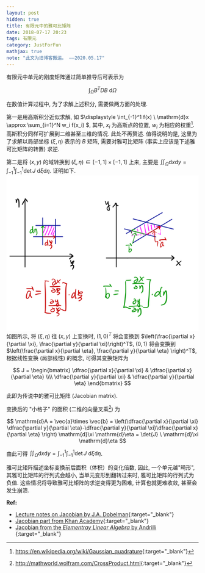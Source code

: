 ```yaml
---
layout: post
hidden: true
title: 有限元中的雅可比矩阵
date: 2018-07-17 20:23
tags: 有限元
category: JustForFun
mathjax: true
note: "此文为旧博客搬运。 ——2020.05.17"
---
```


有限元中单元的刚度矩阵通过简单推导后可表示为

$$
\int_\Omega B^T DB \ \mathrm{d}\Omega
$$

在数值计算过程中,  为了求解上述积分, 需要做两方面的处理. 

第一是用高斯积分近似求解, 如 $\displaystyle \int_{-1}^1 f(x) \ \mathrm{d}x \approx \sum_{i=1}^N w_i f(x_i) $,  其中,  $x_i$ 为高斯点的位置, $w_i$ 为相应的权重[^gauss]. 高斯积分同样可扩展到二维甚至三维的情况. 此处不再赘述. 值得说明的是, 这里为了求解以局部坐标 $(\xi, \eta)$ 表示的 $B$ 矩阵, 需要对雅可比矩阵 (事实上应该是下述雅可比矩阵的转置) 求逆. 

第二是将 $(x,y)$ 的域转换到 $(\xi, \eta) \in [-1, 1] \times [-1,1]$ 上来, 主要是 $\displaystyle \iint_\Omega \mathrm{d}x \mathrm{d}y=\int_{-1}^1 \int_{-1}^1  \det{J}   \  \mathrm{d}\xi \mathrm{d}\eta$. 证明如下. 
![lineartransformation](/assets/img/lineartransformation.png)
如图所示, 将 $(\xi, \eta)$ 往  $(x,y)$ 上变换时, $(1,0)^T$ 将会变换到  $\left(\frac{\partial x}{\partial \xi}, \frac{\partial y}{\partial \xi}\right)^T$, $(0,1)$ 将会变换到 $\left(\frac{\partial x}{\partial \eta}, \frac{\partial y}{\partial \eta} \right)^T$, 根据线性变换 (局部线性) 的概念, 可得其变换矩阵为

$$
J = \begin{bmatrix}
\dfrac{\partial x}{\partial \xi} & \dfrac{\partial x}{\partial \eta} \\\\
\dfrac{\partial y}{\partial \xi} & \dfrac{\partial y}{\partial \eta}
\end{bmatrix}
$$

此即为传说中的雅可比矩阵 (Jacobian matrix). 

变换后的 "小格子" 的面积 (二维的向量叉乘[^crossproduct]) 为

$$
\mathrm{d}A = \vec{a}\times \vec{b} =  \left(\dfrac{\partial x}{\partial \xi} \dfrac{\partial y}{\partial \eta}-\dfrac{\partial y}{\partial \xi}\dfrac{\partial x}{\partial \eta} \right)   \mathrm{d}\xi \mathrm{d}\eta  = \det{J}  \  \mathrm{d}\xi \mathrm{d}\eta
$$

由此可得 $\displaystyle \iint_\Omega \mathrm{d}x \mathrm{d}y=\int_{-1}^1 \int_{-1}^1  \det{J}  \  \mathrm{d}\xi \mathrm{d}\eta$. 

雅可比矩阵描述坐标变换前后面积（体积）的变化倍数, 因此, 一个单元越"畸形", 其雅可比矩阵的行列式会越小, 当单元变形到翻转过来时, 雅可比矩阵的行列式为负值. 这些情况将导致雅可比矩阵的求逆变得更为困难, 计算也就更难收敛, 甚至会发生崩溃. 



**Ref:**

* [Lecture notes on Jacobian by J.A. Dobelman](http://www.stat.rice.edu/~dobelman/notes_papers/math/Jacobian.pdf){:target="_blank"}
* [Jacobian part from Khan Academy](https://www.khanacademy.org/math/multivariable-calculus/multivariable-derivatives/jacobian/v/jacobian-prerequisite-knowledge){:target="_blank"}
* [Jacobian from the *Elementray Linear Algebra* by Andrilli ](http://101.96.10.63/booksite.elsevier.com/andrilli/elementary/content/jacobian.pdf){:target="_blank"}



[^gauss]: <https://en.wikipedia.org/wiki/Gaussian_quadrature>{:target="_blank"}
[^crossproduct]: <http://mathworld.wolfram.com/CrossProduct.html>{:target="_blank"}